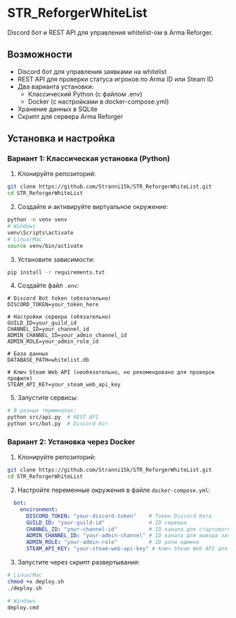 # STR_ReforgerWhiteList

Discord бот и REST API для управления whitelist-ом в Arma Reforger.

## Возможности
- Discord бот для управления заявками на whitelist
- REST API для проверки статуса игроков по Arma ID или Steam ID
- Два варианта установки: 
  - Классический Python (с файлом .env)
  - Docker (с настройками в docker-compose.yml)
- Хранение данных в SQLite
- Скрипт для сервера Arma Reforger

## Установка и настройка

### Вариант 1: Классическая установка (Python)

1. Клонируйте репозиторий:
```bash
git clone https://github.com/Stranni15k/STR_ReforgerWhiteList.git
cd STR_ReforgerWhiteList
```

2. Создайте и активируйте виртуальное окружение:
```bash
python -m venv venv
# Windows
venv\Scripts\activate
# Linux/Mac
source venv/bin/activate
```

3. Установите зависимости:
```bash
pip install -r requirements.txt
```

4. Создайте файл `.env`:
```env
# Discord Bot token (обязательно)
DISCORD_TOKEN=your_token_here

# Настройки сервера (обязательно)
GUILD_ID=your_guild_id
CHANNEL_ID=your_channel_id
ADMIN_CHANNEL_ID=your_admin_channel_id
ADMIN_ROLE=your_admin_role_id

# База данных
DATABASE_PATH=whitelist.db

# Ключ Steam Web API (необязательно, но рекомендовано для проверок профиля)
STEAM_API_KEY=your_steam_web_api_key
```

5. Запустите сервисы:
```bash
# В разных терминалах:
python src/api.py  # REST API
python src/bot.py  # Discord бот
```

### Вариант 2: Установка через Docker

1. Клонируйте репозиторий:
```bash
git clone https://github.com/Stranni15k/STR_ReforgerWhiteList.git
cd STR_ReforgerWhiteList
```

2. Настройте переменные окружения в файле `docker-compose.yml`:
```yaml
  bot:
    environment:
      DISCORD_TOKEN: "your-discord-token"    # Токен Discord бота
      GUILD_ID: "your-guild-id"              # ID сервера
      CHANNEL_ID: "your-channel-id"          # ID канала для стартового сообщения о подаче заявок
      ADMIN_CHANNEL_ID: "your-admin-channel" # ID канала для вывода заявок для администрации
      ADMIN_ROLE: "your-admin-role"          # ID роли админа
      STEAM_API_KEY: "your-steam-web-api-key" # Ключ Steam Web API для проверок профиля
```

3. Запустите через скрипт развертывания:
```bash
# Linux/Mac
chmod +x deploy.sh
./deploy.sh

# Windows
deploy.cmd
```
